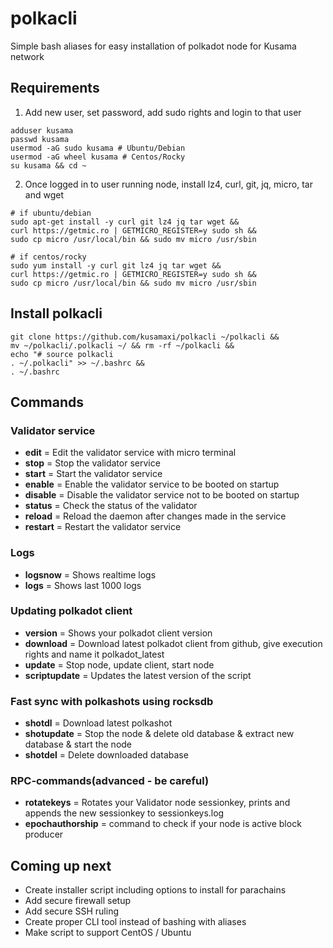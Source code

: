 # polkacli
Simple bash aliases for easy installation of polkadot node for Kusama network

## Requirements
1. Add new user, set password, add sudo rights and login to that user
```
adduser kusama
passwd kusama
usermod -aG sudo kusama # Ubuntu/Debian
usermod -aG wheel kusama # Centos/Rocky
su kusama && cd ~
```
2. Once logged in to user running node, install lz4, curl, git, jq, micro, tar and wget
```
# if ubuntu/debian 
sudo apt-get install -y curl git lz4 jq tar wget &&
curl https://getmic.ro | GETMICRO_REGISTER=y sudo sh &&
sudo cp micro /usr/local/bin && sudo mv micro /usr/sbin

# if centos/rocky 
sudo yum install -y curl git lz4 jq tar wget &&
curl https://getmic.ro | GETMICRO_REGISTER=y sudo sh &&
sudo cp micro /usr/local/bin && sudo mv micro /usr/sbin
```

## Install polkacli
```
git clone https://github.com/kusamaxi/polkacli ~/polkacli && 
mv ~/polkacli/.polkacli ~/ && rm -rf ~/polkacli &&
echo "# source polkacli
. ~/.polkacli" >> ~/.bashrc &&
. ~/.bashrc
```

## Commands
### Validator service
- **edit** = Edit the validator service with micro terminal  
- **stop** = Stop the validator service  
- **start** = Start the validator service  
- **enable** = Enable the validator service to be booted on startup  
- **disable** = Disable the validator service not to be booted on startup  
- **status** = Check the status of the validator  
- **reload** = Reload the daemon after changes made in the service  
- **restart** = Restart the validator service  

### Logs
- **logsnow** = Shows realtime logs  
- **logs** = Shows last 1000 logs  

### Updating polkadot client
- **version** = Shows your polkadot client version  
- **download** = Download latest polkadot client from github, give execution rights and name it polkadot_latest  
- **update** = Stop node, update client, start node  
- **scriptupdate** = Updates the latest version of the script  

### Fast sync with polkashots using rocksdb
- **shotdl** = Download latest polkashot  
- **shotupdate** = Stop the node & delete old database & extract new database & start the node   
- **shotdel** = Delete downloaded database

### RPC-commands(advanced - be careful)
- **rotatekeys** = Rotates your Validator node sessionkey, prints and appends the new sessionkey to sessionkeys.log  
- **epochauthorship** = command to check if your node is active block producer

## Coming up next
- Create installer script including options to install for parachains
- Add secure firewall setup
- Add secure SSH ruling
- Create proper CLI tool instead of bashing with aliases
- Make script to support CentOS / Ubuntu
